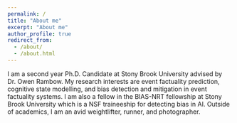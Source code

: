 ```yaml
---
permalink: /
title: "About me"
excerpt: "About me"
author_profile: true
redirect_from: 
  - /about/
  - /about.html
---
```


I am a second year Ph.D. Candidate at Stony Brook University advised by Dr. Owen Rambow. My research interests
are event factuality prediction, cognitive state modelling, and bias detection and mitigation in event factuality systems.
I am also a fellow in the BIAS-NRT fellowship at Stony Brook University which is a NSF traineeship for detecting bias in AI.
Outside of academics, I am an avid weightlifter, runner, and photographer.
